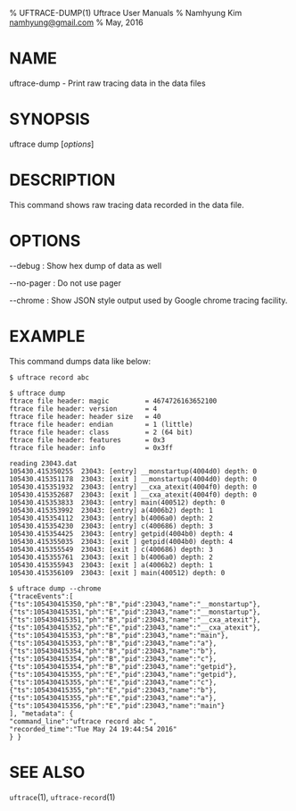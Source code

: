 % UFTRACE-DUMP(1) Uftrace User Manuals
% Namhyung Kim <namhyung@gmail.com>
% May, 2016

NAME
====
uftrace-dump - Print raw tracing data in the data files

SYNOPSIS
========
uftrace dump [*options*]

DESCRIPTION
===========
This command shows raw tracing data recorded in the data file.


OPTIONS
=======
\--debug
:   Show hex dump of data as well

\--no-pager
:   Do not use pager

\--chrome
:   Show JSON style output used by Google chrome tracing facility.


EXAMPLE
=======
This command dumps data like below:

    $ uftrace record abc

    $ uftrace dump
    ftrace file header: magic         = 4674726163652100
    ftrace file header: version       = 4
    ftrace file header: header size   = 40
    ftrace file header: endian        = 1 (little)
    ftrace file header: class         = 2 (64 bit)
    ftrace file header: features      = 0x3
    ftrace file header: info          = 0x3ff

    reading 23043.dat
    105430.415350255  23043: [entry] __monstartup(4004d0) depth: 0
    105430.415351178  23043: [exit ] __monstartup(4004d0) depth: 0
    105430.415351932  23043: [entry] __cxa_atexit(4004f0) depth: 0
    105430.415352687  23043: [exit ] __cxa_atexit(4004f0) depth: 0
    105430.415353833  23043: [entry] main(400512) depth: 0
    105430.415353992  23043: [entry] a(4006b2) depth: 1
    105430.415354112  23043: [entry] b(4006a0) depth: 2
    105430.415354230  23043: [entry] c(400686) depth: 3
    105430.415354425  23043: [entry] getpid(4004b0) depth: 4
    105430.415355035  23043: [exit ] getpid(4004b0) depth: 4
    105430.415355549  23043: [exit ] c(400686) depth: 3
    105430.415355761  23043: [exit ] b(4006a0) depth: 2
    105430.415355943  23043: [exit ] a(4006b2) depth: 1
    105430.415356109  23043: [exit ] main(400512) depth: 0

    $ uftrace dump --chrome
    {"traceEvents":[
    {"ts":105430415350,"ph":"B","pid":23043,"name":"__monstartup"},
    {"ts":105430415351,"ph":"E","pid":23043,"name":"__monstartup"},
    {"ts":105430415351,"ph":"B","pid":23043,"name":"__cxa_atexit"},
    {"ts":105430415352,"ph":"E","pid":23043,"name":"__cxa_atexit"},
    {"ts":105430415353,"ph":"B","pid":23043,"name":"main"},
    {"ts":105430415353,"ph":"B","pid":23043,"name":"a"},
    {"ts":105430415354,"ph":"B","pid":23043,"name":"b"},
    {"ts":105430415354,"ph":"B","pid":23043,"name":"c"},
    {"ts":105430415354,"ph":"B","pid":23043,"name":"getpid"},
    {"ts":105430415355,"ph":"E","pid":23043,"name":"getpid"},
    {"ts":105430415355,"ph":"E","pid":23043,"name":"c"},
    {"ts":105430415355,"ph":"E","pid":23043,"name":"b"},
    {"ts":105430415355,"ph":"E","pid":23043,"name":"a"},
    {"ts":105430415356,"ph":"E","pid":23043,"name":"main"}
    ], "metadata": {
    "command_line":"uftrace record abc ",
    "recorded_time":"Tue May 24 19:44:54 2016"
    } }


SEE ALSO
========
`uftrace`(1), `uftrace-record`(1)
